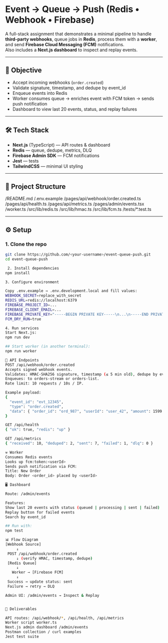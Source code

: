 # Event → Queue → Push (Redis • Webhook • Firebase)

A full-stack assignment that demonstrates a minimal pipeline to handle **third-party webhooks**, queue jobs in **Redis**, process them with a **worker**, and send **Firebase Cloud Messaging (FCM)** notifications.  
Also includes a **Next.js dashboard** to inspect and replay events.

---

## 🚀 Objective
- Accept incoming webhooks (`order.created`)
- Validate signature, timestamp, and dedupe by event_id
- Enqueue events into Redis
- Worker consumes queue → enriches event with FCM token → sends push notification
- Dashboard to view last 20 events, status, and replay failures

---

## 🛠️ Tech Stack
- **Next.js** (TypeScript) — API routes & dashboard
- **Redis** — queue, dedupe, metrics, DLQ
- **Firebase Admin SDK** — FCM notifications
- **Jest** — tests
- **TailwindCSS** — minimal UI styling

---

## 📂 Project Structure

/README.md
/.env.example
/pages/api/webhook/order.created.ts
/pages/api/health.ts
/pages/api/metrics.ts
/pages/admin/events.tsx
/worker.ts
/src/lib/redis.ts
/src/lib/hmac.ts
/src/lib/fcm.ts
/tests/*.test.ts


---

## ⚙️ Setup

### 1. Clone the repo
```bash
git clone https://github.com/<your-username>/event-queue-push.git
cd event-queue-push

 2. Install dependencies
npm install

3. Configure environment

Copy .env.example → .env.development.local and fill values:
WEBHOOK_SECRET=replace_with_secret
REDIS_URL=redis://localhost:6379
FIREBASE_PROJECT_ID=...
FIREBASE_CLIENT_EMAIL=...
FIREBASE_PRIVATE_KEY="-----BEGIN PRIVATE KEY-----\n...\n-----END PRIVATE KEY-----"
FCM_DRY_RUN=true

4. Run services
Start Next.js:
npm run dev

## Start worker (in another terminal):
npm run worker

📡 API Endpoints
POST /api/webhook/order.created
Accepts signed webhook events.
Validates: HMAC-SHA256 signature, timestamp (≤ 5 min old), dedupe by event_id.
Enqueues: to orders-stream or orders-list.
Rate limit: 10 requests / 10s / IP.

Example payload:
{
  "event_id": "evt_12345",
  "type": "order.created",
  "data": { "order_id": "ord_987", "userId": "user_42", "amount": 1599 }
}

GET /api/health
{ "ok": true, "redis": "up" }

GET /api/metrics
{ "received": 10, "deduped": 2, "sent": 7, "failed": 1, "dlq": 0 }

⚒️ Worker
Consumes Redis events
Looks up fcm:token:<userId>
Sends push notification via FCM:
Title: New Order
Body: Order <order_id> placed by <userId>

🖥️ Dashboard

Route: /admin/events

Features:
Show last 20 events with status (queued | processing | sent | failed)
Replay button for failed events
Search by event_id

## Run with:
npm test

📊 Flow Diagram
[Webhook Source] 
     ↓
 POST /api/webhook/order.created 
     ↓ (verify HMAC, timestamp, dedupe)
 [Redis Queue]
     ↓
   Worker → [Firebase FCM]
     ↓
 Success → update status: sent
 Failure → retry → DLQ

Admin UI: /admin/events → Inspect & Replay


📌 Deliverables

API routes: /api/webhook/*, /api/health, /api/metrics
Worker script worker.ts
Next.js admin dashboard /admin/events
Postman collection / curl examples
Jest test suite
